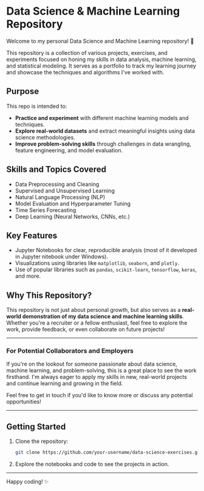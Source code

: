 # Data Science & Machine Learning Repository

Welcome to my personal Data Science and Machine Learning repository! 🚀

This repository is a collection of various projects, exercises, and experiments focused on honing my skills in data analysis, machine learning, and statistical modeling. It serves as a portfolio to track my learning journey and showcase the techniques and algorithms I've worked with.

## Purpose

This repo is intended to:
- **Practice and experiment** with different machine learning models and techniques.
- **Explore real-world datasets** and extract meaningful insights using data science methodologies.
- **Improve problem-solving skills** through challenges in data wrangling, feature engineering, and model evaluation.

## Skills and Topics Covered

- Data Preprocessing and Cleaning
- Supervised and Unsupervised Learning
- Natural Language Processing (NLP)
- Model Evaluation and Hyperparameter Tuning
- Time Series Forecasting
- Deep Learning (Neural Networks, CNNs, etc.)

## Key Features

- Jupyter Notebooks for clear, reproducible analysis (most of it developed in Jupyter nitebook under Windows).
- Visualizations using libraries like `matplotlib`, `seaborn`, and `plotly`.
- Use of popular libraries such as `pandas`, `scikit-learn`, `tensorflow`, `keras`, and more.

## Why This Repository?

This repository is not just about personal growth, but also serves as a **real-world demonstration of my data science and machine learning skills**. Whether you're a recruiter or a fellow enthusiast, feel free to explore the work, provide feedback, or even collaborate on future projects!

---

### For Potential Collaborators and Employers

If you're on the lookout for someone passionate about data science, machine learning, and problem-solving, this is a great place to see the work firsthand. I'm always eager to apply my skills in new, real-world projects and continue learning and growing in the field.

Feel free to get in touch if you'd like to know more or discuss any potential opportunities!

---

## Getting Started

1. Clone the repository:
   ```bash
   git clone https://github.com/your-username/data-science-exercises.git
   ```

3. Explore the notebooks and code to see the projects in action.

---

Happy coding! ✨
